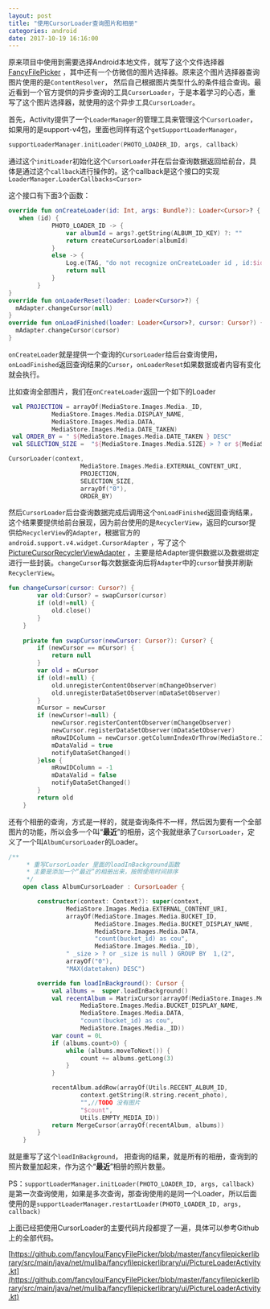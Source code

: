 ```yaml
---
layout: post
title: "使用CursorLoader查询图片和相册"
categories: android
date: 2017-10-19 16:16:00
---
```




原来项目中使用到需要选择Android本地文件，就写了这个文件选择器[FancyFilePicker](https://github.com/fancylou/FancyFilePicker) ，其中还有一个仿微信的图片选择器。原来这个图片选择器查询图片使用的是`ContentResolver`， 然后自己根据图片类型什么的条件组合查询。最近看到一个官方提供的异步查询的工具`CursorLoader`，于是本着学习的心态，重写了这个图片选择器，就使用的这个异步工具`CursorLoader`。



<!-- more -->



首先，Activity提供了一个`LoaderManager`的管理工具来管理这个`CursorLoader`，如果用的是support-v4包，里面也同样有这个`getSupportLoaderManager`，

```kotlin
supportLoaderManager.initLoader(PHOTO_LOADER_ID, args, callback)
```

通过这个`initLoader`初始化这个`CursorLoader`并在后台查询数据返回给前台，具体是通过这个`callback`进行操作的。这个callback是这个接口的实现`LoaderManager.LoaderCallbacks<Cursor>`

这个接口有下面3个函数：

```kotlin
override fun onCreateLoader(id: Int, args: Bundle?): Loader<Cursor>? {
   when (id) {
            PHOTO_LOADER_ID -> {
                var albumId = args?.getString(ALBUM_ID_KEY) ?: ""
                return createCursorLoader(albumId)
            }
            else -> {
                Log.e(TAG, "do not recognize onCreateLoader id , id:$id")
                return null
            }
        }
}
override fun onLoaderReset(loader: Loader<Cursor>?) {
  mAdapter.changeCursor(null)
}
override fun onLoadFinished(loader: Loader<Cursor>?, cursor: Cursor?) {
  mAdapter.changeCursor(cursor)
}

```

`onCreateLoader`就是提供一个查询的`CursorLoader`给后台查询使用，`onLoadFinished`返回查询结果的`Cursor`，`onLoaderReset`如果数据或者内容有变化就会执行。

比如查询全部图片，我们在`onCreateLoader`返回一个如下的Loader 

```kotlin
 val PROJECTION = arrayOf(MediaStore.Images.Media._ID,
            MediaStore.Images.Media.DISPLAY_NAME,
            MediaStore.Images.Media.DATA,
            MediaStore.Images.Media.DATE_TAKEN)
 val ORDER_BY = " ${MediaStore.Images.Media.DATE_TAKEN } DESC"
 val SELECTION_SIZE =  "${MediaStore.Images.Media.SIZE} > ? or ${MediaStore.Images.Media.SIZE} is null"

CursorLoader(context,
                    MediaStore.Images.Media.EXTERNAL_CONTENT_URI,
                    PROJECTION,
                    SELECTION_SIZE,
                    arrayOf("0"),
                    ORDER_BY)
```



然后`CursorLoader`后台查询数据完成后调用这个`onLoadFinished`返回查询结果，这个结果要提供给前台展现，因为前台使用的是`RecyclerView`，返回的cursor提供给`RecyclerView`的`Adapter`，根据官方的`android.support.v4.widget.CursorAdapter` ，写了这个[PictureCursorRecyclerViewAdapter](https://github.com/fancylou/FancyFilePicker/blob/master/fancyfilepickerlibrary/src/main/java/net/muliba/fancyfilepickerlibrary/adapter/PictureCursorRecyclerViewAdapter.kt) ，主要是给Adapter提供数据以及数据绑定进行一些封装。`changeCursor`每次数据查询后将`Adapter`中的`cursor`替换并刷新`RecyclerView`。



```kotlin
fun changeCursor(cursor: Cursor?) {
        var old:Cursor? = swapCursor(cursor)
        if (old!=null) {
            old.close()
        }
    }
    
    private fun swapCursor(newCursor: Cursor?): Cursor? {
        if (newCursor == mCursor) {
            return null
        }
        var old = mCursor
        if (old!=null) {
            old.unregisterContentObserver(mChangeObserver)
            old.unregisterDataSetObserver(mDataSetObserver)
        }
        mCursor = newCursor
        if (newCursor!=null) {
            newCursor.registerContentObserver(mChangeObserver)
            newCursor.registerDataSetObserver(mDataSetObserver)
            mRowIDColumn = newCursor.getColumnIndexOrThrow(MediaStore.Images.Media._ID)
            mDataValid = true
            notifyDataSetChanged()
        }else {
            mRowIDColumn = -1
            mDataValid = false
            notifyDataSetChanged()
        }
        return old
    }
```



还有个相册的查询，方式是一样的，就是查询条件不一样，然后因为要有一个全部图片的功能，所以会多一个叫“**最近**”的相册，这个我就继承了`CursorLoader`，定义了一个叫`AlbumCursorLoader`的Loader。

```kotlin
/**
     * 重写CursorLoader 里面的loadInBackground函数
     * 主要是添加一个“最近”的相册出来，按照使用时间排序
     */
    open class AlbumCursorLoader : CursorLoader {

        constructor(context: Context?): super(context,
                MediaStore.Images.Media.EXTERNAL_CONTENT_URI,
                arrayOf(MediaStore.Images.Media.BUCKET_ID,
                        MediaStore.Images.Media.BUCKET_DISPLAY_NAME,
                        MediaStore.Images.Media.DATA,
                        "count(bucket_id) as cou",
                        MediaStore.Images.Media._ID),
                " _size > ? or _size is null ) GROUP BY  1,(2",
                arrayOf("0"),
                "MAX(datetaken) DESC")

        override fun loadInBackground(): Cursor {
            val albums =  super.loadInBackground()
            val recentAlbum = MatrixCursor(arrayOf(MediaStore.Images.Media.BUCKET_ID,
                    MediaStore.Images.Media.BUCKET_DISPLAY_NAME,
                    MediaStore.Images.Media.DATA,
                    "count(bucket_id) as cou",
                    MediaStore.Images.Media._ID))
            var count = 0L
            if (albums.count>0) {
                while (albums.moveToNext()) {
                    count += albums.getLong(3)
                }
            }

            recentAlbum.addRow(arrayOf(Utils.RECENT_ALBUM_ID,
                    context.getString(R.string.recent_photo),
                    "",//TODO 没有图片
                    "$count",
                    Utils.EMPTY_MEDIA_ID))
            return MergeCursor(arrayOf(recentAlbum, albums))
        }
    }
```

就是重写了这个`loadInBackground`， 把查询的结果，就是所有的相册，查询到的照片数量加起来，作为这个“**最近**”相册的照片数量。



PS：`supportLoaderManager.initLoader(PHOTO_LOADER_ID, args, callback)`是第一次查询使用，如果是多次查询，那查询使用的是同一个Loader，所以后面使用的是`supportLoaderManager.restartLoader(PHOTO_LOADER_ID, args, callback)`



上面已经把使用CursorLoader的主要代码片段都提了一遍，具体可以参考Github上的全部代码。

[https://github.com/fancylou/FancyFilePicker/blob/master/fancyfilepickerlibrary/src/main/java/net/muliba/fancyfilepickerlibrary/ui/PictureLoaderActivity.kt](https://github.com/fancylou/FancyFilePicker/blob/master/fancyfilepickerlibrary/src/main/java/net/muliba/fancyfilepickerlibrary/ui/PictureLoaderActivity.kt)





